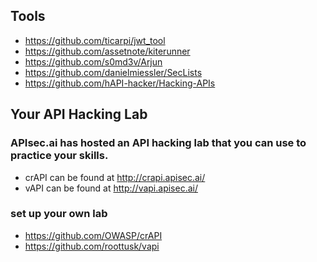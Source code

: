 ## Tools

- https://github.com/ticarpi/jwt_tool
- https://github.com/assetnote/kiterunner
- https://github.com/s0md3v/Arjun
- https://github.com/danielmiessler/SecLists
- https://github.com/hAPI-hacker/Hacking-APIs

## Your API Hacking Lab

### APIsec.ai has hosted an API hacking lab that you can use to practice your skills.
- crAPI can be found at http://crapi.apisec.ai/
- vAPI can be found at http://vapi.apisec.ai/

### set up your own lab
- https://github.com/OWASP/crAPI
- https://github.com/roottusk/vapi



